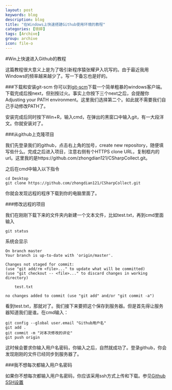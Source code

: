```yaml
---
layout: post
keywords: blog
description: blog
title: "在Windows上快速搭建Github使用环境的教程"
categories: [琐碎]
tags: [Archive]
group: archive
icon: file-o
---
```



#Win上快速进入Github的教程

这篇教程很大意义上是为了吸引新程序猿张耀尹入坑写的。由于最近我用Windows的频率越来越少了。写一下备忘也是好的。

###下载和安装git-scm
你可以到[git-scm](http://git-scm.com/download/win)下载一个简单粗暴的windows客户端。下载完成后按next，但别按过火。事实上你按下三个next之后，会提醒你Adjusting your PATH environment。这里我们选择第二个。如此就不需要我们自己手动修改PATH了。

安装完成后同时按下Win+R，输入cmd，在弹出的黑窗口中输入git，有一大段洋文。你就安装对了。

###从github上克隆项目

我们先登录我们的github，点击右上角的加号，create new repository，随便填写些什么。完成之后进入项目，注意右侧有个HTTPS clone URL，复制框内的url。这里我的是https://github.com/zhongdian121/CSharpCollect.git。

之后在cmd中输入以下指令

	cd Desktop
	git clone https://github.com/zhongdian121/CSharpCollect.git

你就会发现远程的程序下载到你的电脑里面了。

###修改远程的项目

我们在刚刚下载下来的文件夹内新建一个文本文件，比如test.txt，再到cmd里面输入

	git status

系统会显示

	On branch master
	Your branch is up-to-date with 'origin/master'.

	Changes not staged for commit:
  	(use "git add/rm <file>..." to update what will be committed)
  	(use "git checkout -- <file>..." to discard changes in working directory)

        test.txt

	no changes added to commit (use "git add" and/or "git commit -a")

看到test.txt，那就对了。我们接下来要把这个保存到服务器。但是首先得让服务器知道我们是谁。在cmd输入：

	git config --global user.email "Github用户名"
	git add .
	git commit -m "对本次修改的评论"
	git push origin

这时候会要求你输入用户名密码，你输入之后，自然就成功了。登录github，你会发现刚刚的文件已经同步到服务器了。

###我不想每次都输入用户名密码

如果你不想每次都输入用户名密码，你应该采用ssh方式上传和下载。参见[Github SSH设置](http://blog.csdn.net/keyboardota/article/details/7603630)